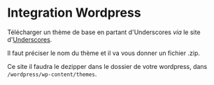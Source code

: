 # Integration Wordpress 


Télécharger un thème de base en partant d'Underscores _via_ le site d'[Underscores](https://underscores.me/).

Il faut préciser le nom du thème et il va vous donner un fichier .zip. 

Ce site il faudra le dezipper dans le dossier de votre wordpress, dans `/wordpress/wp-content/themes`.